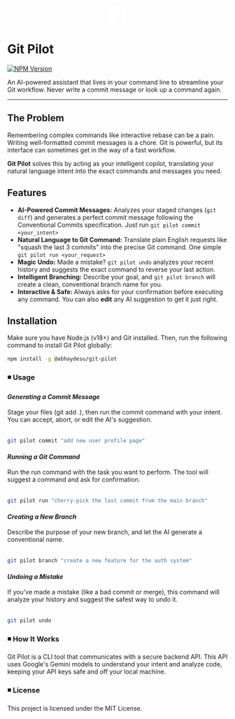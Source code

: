 <div align="center" display="inline">
  <img width="40" height="40" alt="logo" src="./public/logo-pilot.png" />
</div>

# Git Pilot 

[![NPM Version](https://img.shields.io/npm/v/@abhaydesu/git-pilot)](https://www.npmjs.com/package/@abhaydesu/git-pilot)

An AI-powered assistant that lives in your command line to streamline your Git workflow. Never write a commit message or look up a command again.

---

## The Problem
Remembering complex commands like interactive rebase can be a pain. Writing well-formatted commit messages is a chore. Git is powerful, but its interface can sometimes get in the way of a fast workflow.

**Git Pilot** solves this by acting as your intelligent copilot, translating your natural language intent into the exact commands and messages you need.

## Features
* **AI-Powered Commit Messages:** Analyzes your staged changes (`git diff`) and generates a perfect commit message following the Conventional Commits specification. Just run `git pilot commit <your_intent>`
* **Natural Language to Git Command:** Translate plain English requests like "squash the last 3 commits" into the precise Git command. One simple `git pilot run <your_request>`
* **Magic Undo:** Made a mistake? `git pilot undo` analyzes your recent history and suggests the exact command to reverse your last action.
* **Intelligent Branching:** Describe your goal, and `git pilot branch` will create a clean, conventional branch name for you.
* **Interactive & Safe:** Always asks for your confirmation before executing any command. You can also **edit** any AI suggestion to get it just right.

## Installation
Make sure you have Node.js (v18+) and Git installed. Then, run the following command to install Git Pilot globally:

```bash
npm install -g @abhaydesu/git-pilot
```

### ◾ Usage

#### *Generating a Commit Message*
Stage your files (git add .), then run the commit command with your intent. You can accept, abort, or edit the AI's suggestion.

```Bash

git pilot commit "add new user profile page"
```

#### *Running a Git Command*
Run the run command with the task you want to perform. The tool will suggest a command and ask for confirmation.

```Bash

git pilot run "cherry-pick the last commit from the main branch" 
```

#### *Creating a New Branch*
Describe the purpose of your new branch, and let the AI generate a conventional name.

```Bash

git pilot branch "create a new feature for the auth system"
```

#### *Undoing a Mistake*

If you've made a mistake (like a bad commit or merge), this command will analyze your history and suggest the safest way to undo it.

```Bash

git pilot undo 
```

### ◾ How It Works
Git Pilot is a CLI tool that communicates with a secure backend API. This API uses Google's Gemini models to understand your intent and analyze code, keeping your API keys safe and off your local machine.

### ◾ License
This project is licensed under the MIT License.